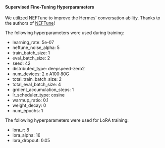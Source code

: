 #### Supervised Fine-Tuning Hyperparameters

We utilized NEFTune to improve the Hermes' conversation ability. 
Thanks to the authors of [NEFTune](https://arxiv.org/abs/2310.05914)!

The following hyperparameters were used during training:

- learning_rate: 5e-07
- neftune_noise_alpha: 5
- train_batch_size: 1
- eval_batch_size: 2
- seed: 42
- distributed_type: deepspeed-zero2
- num_devices: 2 x A100 80G
- total_train_batch_size: 2
- total_eval_batch_size: 4
- grdient_accumulation_steps: 1
- lr_scheduler_type: cosine
- warmup_ratio: 0.1
- weight_decay: 0
- num_epochs: 1

The following hyperparameters were used for LoRA training:

- lora_r: 8
- lora_alpha: 16
- lora_dropout: 0.05